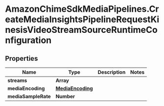 # AmazonChimeSdkMediaPipelines.CreateMediaInsightsPipelineRequestKinesisVideoStreamSourceRuntimeConfiguration

## Properties

Name | Type | Description | Notes
------------ | ------------- | ------------- | -------------
**streams** | **Array** |  | 
**mediaEncoding** | [**MediaEncoding**](MediaEncoding.md) |  | 
**mediaSampleRate** | **Number** |  | 



